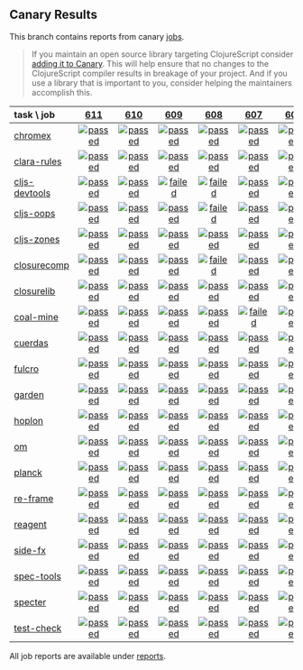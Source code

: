## Canary Results

This branch contains reports from canary [jobs](https://github.com/cljs-oss/canary/tree/jobs).

> If you maintain an open source library targeting ClojureScript consider [adding it to Canary](https://github.com/cljs-oss/canary/tree/master#how-to-participate). This will help ensure that no changes to the ClojureScript compiler results in breakage of your project. And if you use a library that is important to you, consider helping the maintainers accomplish this.

[//]: # (begin_overview_table)

| task \ job | <a href="reports/2018/10/07/job-000611-1.10.424-6eedd0a" title="job #611 finished on 2018-10-07">611</a> | <a href="reports/2018/10/06/job-000610-1.10.425-46c5497" title="job #610 finished on 2018-10-06">610</a> | <a href="reports/2018/10/06/job-000609-1.10.466-b15d302" title="job #609 finished on 2018-10-06">609</a> | <a href="reports/2018/10/06/job-000608-1.10.467-1d34f08" title="job #608 finished on 2018-10-06">608</a> | <a href="reports/2018/10/06/job-000607-1.10.424-6eedd0a" title="job #607 finished on 2018-10-06">607</a> | <a href="reports/2018/10/05/job-000605-1.10.425-452a24b" title="job #605 finished on 2018-10-05">605</a> | <a href="reports/2018/10/05/job-000604-1.10.425-86410bd" title="job #604 finished on 2018-10-05">604</a> | <a href="reports/2018/10/04/job-000603-1.10.424-6eedd0a" title="job #603 finished on 2018-10-04">603</a> | <a href="reports/2018/10/03/job-000602-1.10.425-e6761be" title="job #602 finished on 2018-10-03">602</a> | <a href="reports/2018/10/03/job-000601-1.10.424-6eedd0a" title="job #601 finished on 2018-10-03">601</a> |
| :--- | :---: | :---: | :---: | :---: | :---: | :---: | :---: | :---: | :---: | :---: |
| [chromex](https://github.com/binaryage/chromex) | <a href="reports/2018/10/07/job-000611-1.10.424-6eedd0a#-chromex"><img title="passed" src="http://box.binaryage.com/s-passed.svg"><a> | <a href="reports/2018/10/06/job-000610-1.10.425-46c5497#-chromex"><img title="passed" src="http://box.binaryage.com/s-passed.svg"><a> | <a href="reports/2018/10/06/job-000609-1.10.466-b15d302#-chromex"><img title="passed" src="http://box.binaryage.com/s-passed.svg"><a> | <a href="reports/2018/10/06/job-000608-1.10.467-1d34f08#-chromex"><img title="passed" src="http://box.binaryage.com/s-passed.svg"><a> | <a href="reports/2018/10/06/job-000607-1.10.424-6eedd0a#-chromex"><img title="passed" src="http://box.binaryage.com/s-passed.svg"><a> | <a href="reports/2018/10/05/job-000605-1.10.425-452a24b#-chromex"><img title="passed" src="http://box.binaryage.com/s-passed.svg"><a> | <a href="reports/2018/10/05/job-000604-1.10.425-86410bd#-chromex"><img title="passed" src="http://box.binaryage.com/s-passed.svg"><a> | <a href="reports/2018/10/04/job-000603-1.10.424-6eedd0a#-chromex"><img title="passed" src="http://box.binaryage.com/s-passed.svg"><a> | <a href="reports/2018/10/03/job-000602-1.10.425-e6761be#-chromex"><img title="passed" src="http://box.binaryage.com/s-passed.svg"><a> | <a href="reports/2018/10/03/job-000601-1.10.424-6eedd0a#-chromex"><img title="passed" src="http://box.binaryage.com/s-passed.svg"><a> |
| [clara-rules](https://github.com/cerner/clara-rules) | <a href="reports/2018/10/07/job-000611-1.10.424-6eedd0a#-clara-rules"><img title="passed" src="http://box.binaryage.com/s-passed.svg"><a> | <a href="reports/2018/10/06/job-000610-1.10.425-46c5497#-clara-rules"><img title="passed" src="http://box.binaryage.com/s-passed.svg"><a> | <a href="reports/2018/10/06/job-000609-1.10.466-b15d302#-clara-rules"><img title="passed" src="http://box.binaryage.com/s-passed.svg"><a> | <a href="reports/2018/10/06/job-000608-1.10.467-1d34f08#-clara-rules"><img title="passed" src="http://box.binaryage.com/s-passed.svg"><a> | <a href="reports/2018/10/06/job-000607-1.10.424-6eedd0a#-clara-rules"><img title="passed" src="http://box.binaryage.com/s-passed.svg"><a> | <a href="reports/2018/10/05/job-000605-1.10.425-452a24b#-clara-rules"><img title="passed" src="http://box.binaryage.com/s-passed.svg"><a> | <a href="reports/2018/10/05/job-000604-1.10.425-86410bd#-clara-rules"><img title="passed" src="http://box.binaryage.com/s-passed.svg"><a> | <a href="reports/2018/10/04/job-000603-1.10.424-6eedd0a#-clara-rules"><img title="passed" src="http://box.binaryage.com/s-passed.svg"><a> | <a href="reports/2018/10/03/job-000602-1.10.425-e6761be#-clara-rules"><img title="passed" src="http://box.binaryage.com/s-passed.svg"><a> | <a href="reports/2018/10/03/job-000601-1.10.424-6eedd0a#-clara-rules"><img title="passed" src="http://box.binaryage.com/s-passed.svg"><a> |
| [cljs-devtools](https://github.com/binaryage/cljs-devtools) | <a href="reports/2018/10/07/job-000611-1.10.424-6eedd0a#-cljs-devtools"><img title="passed" src="http://box.binaryage.com/s-passed.svg"><a> | <a href="reports/2018/10/06/job-000610-1.10.425-46c5497#-cljs-devtools"><img title="passed" src="http://box.binaryage.com/s-passed.svg"><a> | <a href="reports/2018/10/06/job-000609-1.10.466-b15d302#-cljs-devtools"><img title="failed" src="http://box.binaryage.com/s-failed.svg"><a> | <a href="reports/2018/10/06/job-000608-1.10.467-1d34f08#-cljs-devtools"><img title="failed" src="http://box.binaryage.com/s-failed.svg"><a> | <a href="reports/2018/10/06/job-000607-1.10.424-6eedd0a#-cljs-devtools"><img title="passed" src="http://box.binaryage.com/s-passed.svg"><a> | <a href="reports/2018/10/05/job-000605-1.10.425-452a24b#-cljs-devtools"><img title="passed" src="http://box.binaryage.com/s-passed.svg"><a> | <a href="reports/2018/10/05/job-000604-1.10.425-86410bd#-cljs-devtools"><img title="passed" src="http://box.binaryage.com/s-passed.svg"><a> | <a href="reports/2018/10/04/job-000603-1.10.424-6eedd0a#-cljs-devtools"><img title="passed" src="http://box.binaryage.com/s-passed.svg"><a> | <a href="reports/2018/10/03/job-000602-1.10.425-e6761be#-cljs-devtools"><img title="passed" src="http://box.binaryage.com/s-passed.svg"><a> | <a href="reports/2018/10/03/job-000601-1.10.424-6eedd0a#-cljs-devtools"><img title="passed" src="http://box.binaryage.com/s-passed.svg"><a> |
| [cljs-oops](https://github.com/binaryage/cljs-oops) | <a href="reports/2018/10/07/job-000611-1.10.424-6eedd0a#-cljs-oops"><img title="passed" src="http://box.binaryage.com/s-passed.svg"><a> | <a href="reports/2018/10/06/job-000610-1.10.425-46c5497#-cljs-oops"><img title="passed" src="http://box.binaryage.com/s-passed.svg"><a> | <a href="reports/2018/10/06/job-000609-1.10.466-b15d302#-cljs-oops"><img title="passed" src="http://box.binaryage.com/s-passed.svg"><a> | <a href="reports/2018/10/06/job-000608-1.10.467-1d34f08#-cljs-oops"><img title="failed" src="http://box.binaryage.com/s-failed.svg"><a> | <a href="reports/2018/10/06/job-000607-1.10.424-6eedd0a#-cljs-oops"><img title="passed" src="http://box.binaryage.com/s-passed.svg"><a> | <a href="reports/2018/10/05/job-000605-1.10.425-452a24b#-cljs-oops"><img title="passed" src="http://box.binaryage.com/s-passed.svg"><a> | <a href="reports/2018/10/05/job-000604-1.10.425-86410bd#-cljs-oops"><img title="passed" src="http://box.binaryage.com/s-passed.svg"><a> | <a href="reports/2018/10/04/job-000603-1.10.424-6eedd0a#-cljs-oops"><img title="passed" src="http://box.binaryage.com/s-passed.svg"><a> | <a href="reports/2018/10/03/job-000602-1.10.425-e6761be#-cljs-oops"><img title="passed" src="http://box.binaryage.com/s-passed.svg"><a> | <a href="reports/2018/10/03/job-000601-1.10.424-6eedd0a#-cljs-oops"><img title="passed" src="http://box.binaryage.com/s-passed.svg"><a> |
| [cljs-zones](https://github.com/binaryage/cljs-zones) | <a href="reports/2018/10/07/job-000611-1.10.424-6eedd0a#-cljs-zones"><img title="passed" src="http://box.binaryage.com/s-passed.svg"><a> | <a href="reports/2018/10/06/job-000610-1.10.425-46c5497#-cljs-zones"><img title="passed" src="http://box.binaryage.com/s-passed.svg"><a> | <a href="reports/2018/10/06/job-000609-1.10.466-b15d302#-cljs-zones"><img title="passed" src="http://box.binaryage.com/s-passed.svg"><a> | <a href="reports/2018/10/06/job-000608-1.10.467-1d34f08#-cljs-zones"><img title="passed" src="http://box.binaryage.com/s-passed.svg"><a> | <a href="reports/2018/10/06/job-000607-1.10.424-6eedd0a#-cljs-zones"><img title="passed" src="http://box.binaryage.com/s-passed.svg"><a> | <a href="reports/2018/10/05/job-000605-1.10.425-452a24b#-cljs-zones"><img title="passed" src="http://box.binaryage.com/s-passed.svg"><a> | <a href="reports/2018/10/05/job-000604-1.10.425-86410bd#-cljs-zones"><img title="passed" src="http://box.binaryage.com/s-passed.svg"><a> | <a href="reports/2018/10/04/job-000603-1.10.424-6eedd0a#-cljs-zones"><img title="passed" src="http://box.binaryage.com/s-passed.svg"><a> | <a href="reports/2018/10/03/job-000602-1.10.425-e6761be#-cljs-zones"><img title="passed" src="http://box.binaryage.com/s-passed.svg"><a> | <a href="reports/2018/10/03/job-000601-1.10.424-6eedd0a#-cljs-zones"><img title="passed" src="http://box.binaryage.com/s-passed.svg"><a> |
| [closurecomp](https://github.com/mfikes/closurecomp) | <a href="reports/2018/10/07/job-000611-1.10.424-6eedd0a#-closurecomp"><img title="passed" src="http://box.binaryage.com/s-passed.svg"><a> | <a href="reports/2018/10/06/job-000610-1.10.425-46c5497#-closurecomp"><img title="passed" src="http://box.binaryage.com/s-passed.svg"><a> | <a href="reports/2018/10/06/job-000609-1.10.466-b15d302#-closurecomp"><img title="passed" src="http://box.binaryage.com/s-passed.svg"><a> | <a href="reports/2018/10/06/job-000608-1.10.467-1d34f08#-closurecomp"><img title="failed" src="http://box.binaryage.com/s-failed.svg"><a> | <a href="reports/2018/10/06/job-000607-1.10.424-6eedd0a#-closurecomp"><img title="passed" src="http://box.binaryage.com/s-passed.svg"><a> | <a href="reports/2018/10/05/job-000605-1.10.425-452a24b#-closurecomp"><img title="passed" src="http://box.binaryage.com/s-passed.svg"><a> | <a href="reports/2018/10/05/job-000604-1.10.425-86410bd#-closurecomp"><img title="passed" src="http://box.binaryage.com/s-passed.svg"><a> | <a href="reports/2018/10/04/job-000603-1.10.424-6eedd0a#-closurecomp"><img title="passed" src="http://box.binaryage.com/s-passed.svg"><a> | <a href="reports/2018/10/03/job-000602-1.10.425-e6761be#-closurecomp"><img title="passed" src="http://box.binaryage.com/s-passed.svg"><a> | <a href="reports/2018/10/03/job-000601-1.10.424-6eedd0a#-closurecomp"><img title="passed" src="http://box.binaryage.com/s-passed.svg"><a> |
| [closurelib](https://github.com/mfikes/closurelib) | <a href="reports/2018/10/07/job-000611-1.10.424-6eedd0a#-closurelib"><img title="passed" src="http://box.binaryage.com/s-passed.svg"><a> | <a href="reports/2018/10/06/job-000610-1.10.425-46c5497#-closurelib"><img title="passed" src="http://box.binaryage.com/s-passed.svg"><a> | <a href="reports/2018/10/06/job-000609-1.10.466-b15d302#-closurelib"><img title="passed" src="http://box.binaryage.com/s-passed.svg"><a> | <a href="reports/2018/10/06/job-000608-1.10.467-1d34f08#-closurelib"><img title="passed" src="http://box.binaryage.com/s-passed.svg"><a> | <a href="reports/2018/10/06/job-000607-1.10.424-6eedd0a#-closurelib"><img title="passed" src="http://box.binaryage.com/s-passed.svg"><a> | <a href="reports/2018/10/05/job-000605-1.10.425-452a24b#-closurelib"><img title="passed" src="http://box.binaryage.com/s-passed.svg"><a> | <a href="reports/2018/10/05/job-000604-1.10.425-86410bd#-closurelib"><img title="passed" src="http://box.binaryage.com/s-passed.svg"><a> | <a href="reports/2018/10/04/job-000603-1.10.424-6eedd0a#-closurelib"><img title="passed" src="http://box.binaryage.com/s-passed.svg"><a> | <a href="reports/2018/10/03/job-000602-1.10.425-e6761be#-closurelib"><img title="passed" src="http://box.binaryage.com/s-passed.svg"><a> | <a href="reports/2018/10/03/job-000601-1.10.424-6eedd0a#-closurelib"><img title="passed" src="http://box.binaryage.com/s-passed.svg"><a> |
| [coal-mine](https://github.com/mfikes/coal-mine) | <a href="reports/2018/10/07/job-000611-1.10.424-6eedd0a#-coal-mine"><img title="passed" src="http://box.binaryage.com/s-passed.svg"><a> | <a href="reports/2018/10/06/job-000610-1.10.425-46c5497#-coal-mine"><img title="passed" src="http://box.binaryage.com/s-passed.svg"><a> | <a href="reports/2018/10/06/job-000609-1.10.466-b15d302#-coal-mine"><img title="passed" src="http://box.binaryage.com/s-passed.svg"><a> | <a href="reports/2018/10/06/job-000608-1.10.467-1d34f08#-coal-mine"><img title="passed" src="http://box.binaryage.com/s-passed.svg"><a> | <a href="reports/2018/10/06/job-000607-1.10.424-6eedd0a#-coal-mine"><img title="failed" src="http://box.binaryage.com/s-failed.svg"><a> | <a href="reports/2018/10/05/job-000605-1.10.425-452a24b#-coal-mine"><img title="passed" src="http://box.binaryage.com/s-passed.svg"><a> | <a href="reports/2018/10/05/job-000604-1.10.425-86410bd#-coal-mine"><img title="passed" src="http://box.binaryage.com/s-passed.svg"><a> | <a href="reports/2018/10/04/job-000603-1.10.424-6eedd0a#-coal-mine"><img title="passed" src="http://box.binaryage.com/s-passed.svg"><a> | <a href="reports/2018/10/03/job-000602-1.10.425-e6761be#-coal-mine"><img title="passed" src="http://box.binaryage.com/s-passed.svg"><a> | <a href="reports/2018/10/03/job-000601-1.10.424-6eedd0a#-coal-mine"><img title="passed" src="http://box.binaryage.com/s-passed.svg"><a> |
| [cuerdas](https://github.com/funcool/cuerdas) | <a href="reports/2018/10/07/job-000611-1.10.424-6eedd0a#-cuerdas"><img title="passed" src="http://box.binaryage.com/s-passed.svg"><a> | <a href="reports/2018/10/06/job-000610-1.10.425-46c5497#-cuerdas"><img title="passed" src="http://box.binaryage.com/s-passed.svg"><a> | <a href="reports/2018/10/06/job-000609-1.10.466-b15d302#-cuerdas"><img title="passed" src="http://box.binaryage.com/s-passed.svg"><a> | <a href="reports/2018/10/06/job-000608-1.10.467-1d34f08#-cuerdas"><img title="passed" src="http://box.binaryage.com/s-passed.svg"><a> | <a href="reports/2018/10/06/job-000607-1.10.424-6eedd0a#-cuerdas"><img title="passed" src="http://box.binaryage.com/s-passed.svg"><a> | <a href="reports/2018/10/05/job-000605-1.10.425-452a24b#-cuerdas"><img title="passed" src="http://box.binaryage.com/s-passed.svg"><a> | <a href="reports/2018/10/05/job-000604-1.10.425-86410bd#-cuerdas"><img title="passed" src="http://box.binaryage.com/s-passed.svg"><a> | <a href="reports/2018/10/04/job-000603-1.10.424-6eedd0a#-cuerdas"><img title="passed" src="http://box.binaryage.com/s-passed.svg"><a> | <a href="reports/2018/10/03/job-000602-1.10.425-e6761be#-cuerdas"><img title="passed" src="http://box.binaryage.com/s-passed.svg"><a> | <a href="reports/2018/10/03/job-000601-1.10.424-6eedd0a#-cuerdas"><img title="passed" src="http://box.binaryage.com/s-passed.svg"><a> |
| [fulcro](https://github.com/fulcrologic/fulcro) | <a href="reports/2018/10/07/job-000611-1.10.424-6eedd0a#-fulcro"><img title="passed" src="http://box.binaryage.com/s-passed.svg"><a> | <a href="reports/2018/10/06/job-000610-1.10.425-46c5497#-fulcro"><img title="passed" src="http://box.binaryage.com/s-passed.svg"><a> | <a href="reports/2018/10/06/job-000609-1.10.466-b15d302#-fulcro"><img title="passed" src="http://box.binaryage.com/s-passed.svg"><a> | <a href="reports/2018/10/06/job-000608-1.10.467-1d34f08#-fulcro"><img title="passed" src="http://box.binaryage.com/s-passed.svg"><a> | <a href="reports/2018/10/06/job-000607-1.10.424-6eedd0a#-fulcro"><img title="passed" src="http://box.binaryage.com/s-passed.svg"><a> | <a href="reports/2018/10/05/job-000605-1.10.425-452a24b#-fulcro"><img title="passed" src="http://box.binaryage.com/s-passed.svg"><a> | <a href="reports/2018/10/05/job-000604-1.10.425-86410bd#-fulcro"><img title="passed" src="http://box.binaryage.com/s-passed.svg"><a> | <a href="reports/2018/10/04/job-000603-1.10.424-6eedd0a#-fulcro"><img title="passed" src="http://box.binaryage.com/s-passed.svg"><a> | <a href="reports/2018/10/03/job-000602-1.10.425-e6761be#-fulcro"><img title="passed" src="http://box.binaryage.com/s-passed.svg"><a> | <a href="reports/2018/10/03/job-000601-1.10.424-6eedd0a#-fulcro"><img title="passed" src="http://box.binaryage.com/s-passed.svg"><a> |
| [garden](https://github.com/noprompt/garden) | <a href="reports/2018/10/07/job-000611-1.10.424-6eedd0a#-garden"><img title="passed" src="http://box.binaryage.com/s-passed.svg"><a> | <a href="reports/2018/10/06/job-000610-1.10.425-46c5497#-garden"><img title="passed" src="http://box.binaryage.com/s-passed.svg"><a> | <a href="reports/2018/10/06/job-000609-1.10.466-b15d302#-garden"><img title="passed" src="http://box.binaryage.com/s-passed.svg"><a> | <a href="reports/2018/10/06/job-000608-1.10.467-1d34f08#-garden"><img title="passed" src="http://box.binaryage.com/s-passed.svg"><a> | <a href="reports/2018/10/06/job-000607-1.10.424-6eedd0a#-garden"><img title="passed" src="http://box.binaryage.com/s-passed.svg"><a> | <a href="reports/2018/10/05/job-000605-1.10.425-452a24b#-garden"><img title="passed" src="http://box.binaryage.com/s-passed.svg"><a> | <a href="reports/2018/10/05/job-000604-1.10.425-86410bd#-garden"><img title="passed" src="http://box.binaryage.com/s-passed.svg"><a> | <a href="reports/2018/10/04/job-000603-1.10.424-6eedd0a#-garden"><img title="passed" src="http://box.binaryage.com/s-passed.svg"><a> | <a href="reports/2018/10/03/job-000602-1.10.425-e6761be#-garden"><img title="passed" src="http://box.binaryage.com/s-passed.svg"><a> | <a href="reports/2018/10/03/job-000601-1.10.424-6eedd0a#-garden"><img title="passed" src="http://box.binaryage.com/s-passed.svg"><a> |
| [hoplon](https://github.com/hoplon/hoplon) | <a href="reports/2018/10/07/job-000611-1.10.424-6eedd0a#-hoplon"><img title="passed" src="http://box.binaryage.com/s-passed.svg"><a> | <a href="reports/2018/10/06/job-000610-1.10.425-46c5497#-hoplon"><img title="passed" src="http://box.binaryage.com/s-passed.svg"><a> | <a href="reports/2018/10/06/job-000609-1.10.466-b15d302#-hoplon"><img title="passed" src="http://box.binaryage.com/s-passed.svg"><a> | <a href="reports/2018/10/06/job-000608-1.10.467-1d34f08#-hoplon"><img title="passed" src="http://box.binaryage.com/s-passed.svg"><a> | <a href="reports/2018/10/06/job-000607-1.10.424-6eedd0a#-hoplon"><img title="passed" src="http://box.binaryage.com/s-passed.svg"><a> | <a href="reports/2018/10/05/job-000605-1.10.425-452a24b#-hoplon"><img title="passed" src="http://box.binaryage.com/s-passed.svg"><a> | <a href="reports/2018/10/05/job-000604-1.10.425-86410bd#-hoplon"><img title="passed" src="http://box.binaryage.com/s-passed.svg"><a> | <a href="reports/2018/10/04/job-000603-1.10.424-6eedd0a#-hoplon"><img title="passed" src="http://box.binaryage.com/s-passed.svg"><a> | <a href="reports/2018/10/03/job-000602-1.10.425-e6761be#-hoplon"><img title="passed" src="http://box.binaryage.com/s-passed.svg"><a> | <a href="reports/2018/10/03/job-000601-1.10.424-6eedd0a#-hoplon"><img title="passed" src="http://box.binaryage.com/s-passed.svg"><a> |
| [om](https://github.com/omcljs/om) | <a href="reports/2018/10/07/job-000611-1.10.424-6eedd0a#-om"><img title="passed" src="http://box.binaryage.com/s-passed.svg"><a> | <a href="reports/2018/10/06/job-000610-1.10.425-46c5497#-om"><img title="passed" src="http://box.binaryage.com/s-passed.svg"><a> | <a href="reports/2018/10/06/job-000609-1.10.466-b15d302#-om"><img title="passed" src="http://box.binaryage.com/s-passed.svg"><a> | <a href="reports/2018/10/06/job-000608-1.10.467-1d34f08#-om"><img title="passed" src="http://box.binaryage.com/s-passed.svg"><a> | <a href="reports/2018/10/06/job-000607-1.10.424-6eedd0a#-om"><img title="passed" src="http://box.binaryage.com/s-passed.svg"><a> | <a href="reports/2018/10/05/job-000605-1.10.425-452a24b#-om"><img title="passed" src="http://box.binaryage.com/s-passed.svg"><a> | <a href="reports/2018/10/05/job-000604-1.10.425-86410bd#-om"><img title="failed" src="http://box.binaryage.com/s-failed.svg"><a> | <a href="reports/2018/10/04/job-000603-1.10.424-6eedd0a#-om"><img title="passed" src="http://box.binaryage.com/s-passed.svg"><a> | <a href="reports/2018/10/03/job-000602-1.10.425-e6761be#-om"><img title="passed" src="http://box.binaryage.com/s-passed.svg"><a> | <a href="reports/2018/10/03/job-000601-1.10.424-6eedd0a#-om"><img title="passed" src="http://box.binaryage.com/s-passed.svg"><a> |
| [planck](https://github.com/planck-repl/planck) | <a href="reports/2018/10/07/job-000611-1.10.424-6eedd0a#-planck"><img title="passed" src="http://box.binaryage.com/s-passed.svg"><a> | <a href="reports/2018/10/06/job-000610-1.10.425-46c5497#-planck"><img title="passed" src="http://box.binaryage.com/s-passed.svg"><a> | <a href="reports/2018/10/06/job-000609-1.10.466-b15d302#-planck"><img title="passed" src="http://box.binaryage.com/s-passed.svg"><a> | <a href="reports/2018/10/06/job-000608-1.10.467-1d34f08#-planck"><img title="passed" src="http://box.binaryage.com/s-passed.svg"><a> | <a href="reports/2018/10/06/job-000607-1.10.424-6eedd0a#-planck"><img title="passed" src="http://box.binaryage.com/s-passed.svg"><a> | <a href="reports/2018/10/05/job-000605-1.10.425-452a24b#-planck"><img title="passed" src="http://box.binaryage.com/s-passed.svg"><a> | <a href="reports/2018/10/05/job-000604-1.10.425-86410bd#-planck"><img title="passed" src="http://box.binaryage.com/s-passed.svg"><a> | <a href="reports/2018/10/04/job-000603-1.10.424-6eedd0a#-planck"><img title="passed" src="http://box.binaryage.com/s-passed.svg"><a> | <a href="reports/2018/10/03/job-000602-1.10.425-e6761be#-planck"><img title="passed" src="http://box.binaryage.com/s-passed.svg"><a> | <a href="reports/2018/10/03/job-000601-1.10.424-6eedd0a#-planck"><img title="passed" src="http://box.binaryage.com/s-passed.svg"><a> |
| [re-frame](https://github.com/Day8/re-frame) | <a href="reports/2018/10/07/job-000611-1.10.424-6eedd0a#-re-frame"><img title="passed" src="http://box.binaryage.com/s-passed.svg"><a> | <a href="reports/2018/10/06/job-000610-1.10.425-46c5497#-re-frame"><img title="passed" src="http://box.binaryage.com/s-passed.svg"><a> | <a href="reports/2018/10/06/job-000609-1.10.466-b15d302#-re-frame"><img title="passed" src="http://box.binaryage.com/s-passed.svg"><a> | <a href="reports/2018/10/06/job-000608-1.10.467-1d34f08#-re-frame"><img title="passed" src="http://box.binaryage.com/s-passed.svg"><a> | <a href="reports/2018/10/06/job-000607-1.10.424-6eedd0a#-re-frame"><img title="passed" src="http://box.binaryage.com/s-passed.svg"><a> | <a href="reports/2018/10/05/job-000605-1.10.425-452a24b#-re-frame"><img title="passed" src="http://box.binaryage.com/s-passed.svg"><a> | <a href="reports/2018/10/05/job-000604-1.10.425-86410bd#-re-frame"><img title="passed" src="http://box.binaryage.com/s-passed.svg"><a> | <a href="reports/2018/10/04/job-000603-1.10.424-6eedd0a#-re-frame"><img title="passed" src="http://box.binaryage.com/s-passed.svg"><a> | <a href="reports/2018/10/03/job-000602-1.10.425-e6761be#-re-frame"><img title="passed" src="http://box.binaryage.com/s-passed.svg"><a> | <a href="reports/2018/10/03/job-000601-1.10.424-6eedd0a#-re-frame"><img title="passed" src="http://box.binaryage.com/s-passed.svg"><a> |
| [reagent](https://github.com/reagent-project/reagent) | <a href="reports/2018/10/07/job-000611-1.10.424-6eedd0a#-reagent"><img title="passed" src="http://box.binaryage.com/s-passed.svg"><a> | <a href="reports/2018/10/06/job-000610-1.10.425-46c5497#-reagent"><img title="passed" src="http://box.binaryage.com/s-passed.svg"><a> | <a href="reports/2018/10/06/job-000609-1.10.466-b15d302#-reagent"><img title="passed" src="http://box.binaryage.com/s-passed.svg"><a> | <a href="reports/2018/10/06/job-000608-1.10.467-1d34f08#-reagent"><img title="passed" src="http://box.binaryage.com/s-passed.svg"><a> | <a href="reports/2018/10/06/job-000607-1.10.424-6eedd0a#-reagent"><img title="passed" src="http://box.binaryage.com/s-passed.svg"><a> | <a href="reports/2018/10/05/job-000605-1.10.425-452a24b#-reagent"><img title="passed" src="http://box.binaryage.com/s-passed.svg"><a> | <a href="reports/2018/10/05/job-000604-1.10.425-86410bd#-reagent"><img title="passed" src="http://box.binaryage.com/s-passed.svg"><a> | <a href="reports/2018/10/04/job-000603-1.10.424-6eedd0a#-reagent"><img title="passed" src="http://box.binaryage.com/s-passed.svg"><a> | <a href="reports/2018/10/03/job-000602-1.10.425-e6761be#-reagent"><img title="passed" src="http://box.binaryage.com/s-passed.svg"><a> | <a href="reports/2018/10/03/job-000601-1.10.424-6eedd0a#-reagent"><img title="passed" src="http://box.binaryage.com/s-passed.svg"><a> |
| [side-fx](https://github.com/cljsrn/side-fx) | <a href="reports/2018/10/07/job-000611-1.10.424-6eedd0a#-side-fx"><img title="passed" src="http://box.binaryage.com/s-passed.svg"><a> | <a href="reports/2018/10/06/job-000610-1.10.425-46c5497#-side-fx"><img title="passed" src="http://box.binaryage.com/s-passed.svg"><a> | <a href="reports/2018/10/06/job-000609-1.10.466-b15d302#-side-fx"><img title="passed" src="http://box.binaryage.com/s-passed.svg"><a> | <a href="reports/2018/10/06/job-000608-1.10.467-1d34f08#-side-fx"><img title="passed" src="http://box.binaryage.com/s-passed.svg"><a> | <a href="reports/2018/10/06/job-000607-1.10.424-6eedd0a#-side-fx"><img title="passed" src="http://box.binaryage.com/s-passed.svg"><a> | <a href="reports/2018/10/05/job-000605-1.10.425-452a24b#-side-fx"><img title="passed" src="http://box.binaryage.com/s-passed.svg"><a> | <a href="reports/2018/10/05/job-000604-1.10.425-86410bd#-side-fx"><img title="passed" src="http://box.binaryage.com/s-passed.svg"><a> | <a href="reports/2018/10/04/job-000603-1.10.424-6eedd0a#-side-fx"><img title="passed" src="http://box.binaryage.com/s-passed.svg"><a> | <a href="reports/2018/10/03/job-000602-1.10.425-e6761be#-side-fx"><img title="passed" src="http://box.binaryage.com/s-passed.svg"><a> | <a href="reports/2018/10/03/job-000601-1.10.424-6eedd0a#-side-fx"><img title="passed" src="http://box.binaryage.com/s-passed.svg"><a> |
| [spec-tools](https://github.com/metosin/spec-tools) | <a href="reports/2018/10/07/job-000611-1.10.424-6eedd0a#-spec-tools"><img title="passed" src="http://box.binaryage.com/s-passed.svg"><a> | <a href="reports/2018/10/06/job-000610-1.10.425-46c5497#-spec-tools"><img title="passed" src="http://box.binaryage.com/s-passed.svg"><a> | <a href="reports/2018/10/06/job-000609-1.10.466-b15d302#-spec-tools"><img title="passed" src="http://box.binaryage.com/s-passed.svg"><a> | <a href="reports/2018/10/06/job-000608-1.10.467-1d34f08#-spec-tools"><img title="passed" src="http://box.binaryage.com/s-passed.svg"><a> | <a href="reports/2018/10/06/job-000607-1.10.424-6eedd0a#-spec-tools"><img title="passed" src="http://box.binaryage.com/s-passed.svg"><a> | <a href="reports/2018/10/05/job-000605-1.10.425-452a24b#-spec-tools"><img title="passed" src="http://box.binaryage.com/s-passed.svg"><a> | <a href="reports/2018/10/05/job-000604-1.10.425-86410bd#-spec-tools"><img title="passed" src="http://box.binaryage.com/s-passed.svg"><a> | <a href="reports/2018/10/04/job-000603-1.10.424-6eedd0a#-spec-tools"><img title="passed" src="http://box.binaryage.com/s-passed.svg"><a> | <a href="reports/2018/10/03/job-000602-1.10.425-e6761be#-spec-tools"><img title="passed" src="http://box.binaryage.com/s-passed.svg"><a> | <a href="reports/2018/10/03/job-000601-1.10.424-6eedd0a#-spec-tools"><img title="passed" src="http://box.binaryage.com/s-passed.svg"><a> |
| [specter](https://github.com/nathanmarz/specter) | <a href="reports/2018/10/07/job-000611-1.10.424-6eedd0a#-specter"><img title="passed" src="http://box.binaryage.com/s-passed.svg"><a> | <a href="reports/2018/10/06/job-000610-1.10.425-46c5497#-specter"><img title="passed" src="http://box.binaryage.com/s-passed.svg"><a> | <a href="reports/2018/10/06/job-000609-1.10.466-b15d302#-specter"><img title="passed" src="http://box.binaryage.com/s-passed.svg"><a> | <a href="reports/2018/10/06/job-000608-1.10.467-1d34f08#-specter"><img title="passed" src="http://box.binaryage.com/s-passed.svg"><a> | <a href="reports/2018/10/06/job-000607-1.10.424-6eedd0a#-specter"><img title="passed" src="http://box.binaryage.com/s-passed.svg"><a> | <a href="reports/2018/10/05/job-000605-1.10.425-452a24b#-specter"><img title="passed" src="http://box.binaryage.com/s-passed.svg"><a> | <a href="reports/2018/10/05/job-000604-1.10.425-86410bd#-specter"><img title="passed" src="http://box.binaryage.com/s-passed.svg"><a> | <a href="reports/2018/10/04/job-000603-1.10.424-6eedd0a#-specter"><img title="passed" src="http://box.binaryage.com/s-passed.svg"><a> | <a href="reports/2018/10/03/job-000602-1.10.425-e6761be#-specter"><img title="passed" src="http://box.binaryage.com/s-passed.svg"><a> | <a href="reports/2018/10/03/job-000601-1.10.424-6eedd0a#-specter"><img title="passed" src="http://box.binaryage.com/s-passed.svg"><a> |
| [test-check](https://github.com/clojure/test.check) | <a href="reports/2018/10/07/job-000611-1.10.424-6eedd0a#-test-check"><img title="passed" src="http://box.binaryage.com/s-passed.svg"><a> | <a href="reports/2018/10/06/job-000610-1.10.425-46c5497#-test-check"><img title="passed" src="http://box.binaryage.com/s-passed.svg"><a> | <a href="reports/2018/10/06/job-000609-1.10.466-b15d302#-test-check"><img title="passed" src="http://box.binaryage.com/s-passed.svg"><a> | <a href="reports/2018/10/06/job-000608-1.10.467-1d34f08#-test-check"><img title="passed" src="http://box.binaryage.com/s-passed.svg"><a> | <a href="reports/2018/10/06/job-000607-1.10.424-6eedd0a#-test-check"><img title="passed" src="http://box.binaryage.com/s-passed.svg"><a> | <a href="reports/2018/10/05/job-000605-1.10.425-452a24b#-test-check"><img title="passed" src="http://box.binaryage.com/s-passed.svg"><a> | <a href="reports/2018/10/05/job-000604-1.10.425-86410bd#-test-check"><img title="passed" src="http://box.binaryage.com/s-passed.svg"><a> | <a href="reports/2018/10/04/job-000603-1.10.424-6eedd0a#-test-check"><img title="passed" src="http://box.binaryage.com/s-passed.svg"><a> | <a href="reports/2018/10/03/job-000602-1.10.425-e6761be#-test-check"><img title="passed" src="http://box.binaryage.com/s-passed.svg"><a> | <a href="reports/2018/10/03/job-000601-1.10.424-6eedd0a#-test-check"><img title="passed" src="http://box.binaryage.com/s-passed.svg"><a> |

[//]: # (end_overview_table)

All job reports are available under [reports](reports).

